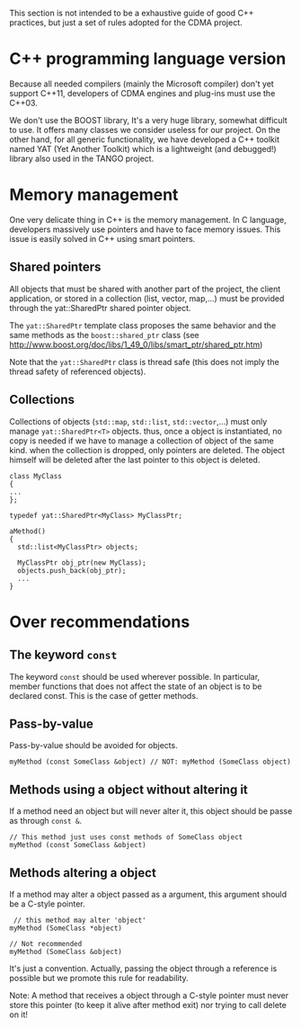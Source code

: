 This section is not intended to be a exhaustive guide of good C++ practices, but just a set of rules adopted for the CDMA project.

# C++ programming language version #

Because all needed compilers (mainly the Microsoft compiler) don't yet support C++11, developers of CDMA engines and plug-ins must use the C++03.

We don't use the BOOST library, It's a very huge library, somewhat difficult to use. It offers many classes we consider useless for our project.
On the other hand, for all generic functionality, we have developed a C++ toolkit named YAT (Yet Another Toolkit) which is a lightweight (and debugged!) library also used in the TANGO project.

# Memory management #

One very delicate thing in C++ is the memory management. In C language, developers massively use pointers and have to face memory issues.
This issue is easily solved in C++ using smart pointers.

## Shared pointers ##

All objects that must be shared with another part of the project, the client application, or stored in a collection (list, vector, map,...) must be provided through the yat::SharedPtr shared pointer object.

The `yat::SharedPtr` template class proposes the same behavior and the same methods as the `boost::shared_ptr` class (see http://www.boost.org/doc/libs/1_49_0/libs/smart_ptr/shared_ptr.htm)

Note that the `yat::SharedPtr` class is thread safe (this does not imply the thread safety of referenced objects).

## Collections ##

Collections of objects (`std::map`, `std::list`, `std::vector`,...) must only manage `yat::SharedPtr<T>` objects.
thus, once a object is instantiated, no copy is needed if we have to manage a collection of object of the same kind. when the collection is dropped, only pointers are deleted. The object himself will be deleted after the last pointer to this object is deleted.

```
class MyClass
{
...
};

typedef yat::SharedPtr<MyClass> MyClassPtr;

aMethod()
{
  std::list<MyClassPtr> objects;

  MyClassPtr obj_ptr(new MyClass);
  objects.push_back(obj_ptr);
  ...
}
```

# Over recommendations #

## The keyword `const` ##

The keyword `const` should be used wherever possible. In particular, member functions that does not affect the state of an object is to be declared const. This is the case of getter methods.

## Pass-by-value ##

Pass-by-value should be avoided for objects.

```
myMethod (const SomeClass &object) // NOT: myMethod (SomeClass object)
```

## Methods using a object without altering it ##

If a method need an object but will never alter it, this object should be passe as through `const &`.

```
// This method just uses const methods of SomeClass object
myMethod (const SomeClass &object)
```

## Methods altering a object ##

If a method may alter a object passed as a argument, this argument should be a C-style pointer.

```
 // this method may alter 'object'
myMethod (SomeClass *object)

// Not recommended
myMethod (SomeClass &object)
```

It's just a convention. Actually, passing the object through a reference is possible but we promote this rule for readability.

Note: A method that receives a object through a C-style pointer must never store this pointer (to keep it alive after method exit) nor trying to call delete on it!